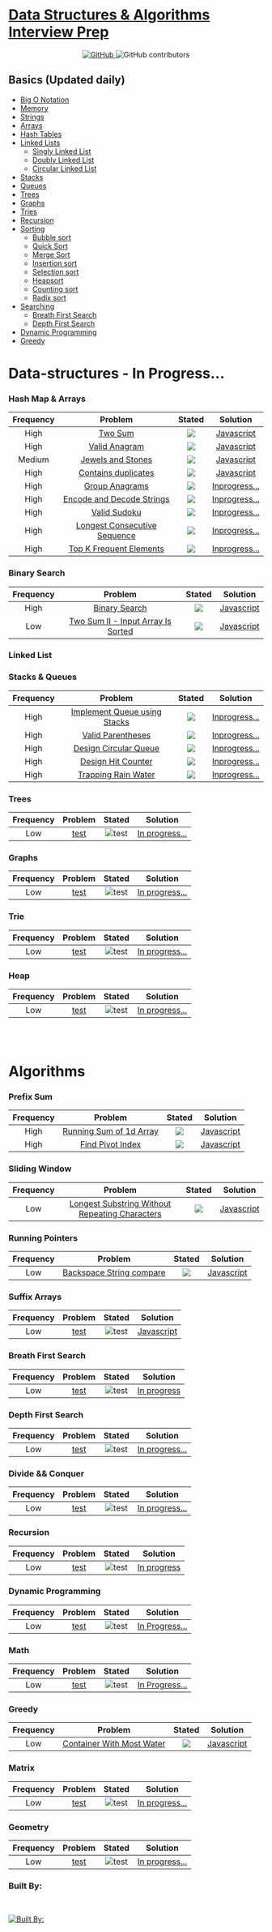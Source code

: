 # [Data Structures & Algorithms Interview Prep](https://github.com/RWambui/Data-structure-Interview-prep-JS) 
<p align="center">    
    <a href="/LICENSE">
        <img alt="GitHub" src="https://img.shields.io/badge/license-MIT-blue.svg">
    </a>
    <a>
        <img alt="GitHub contributors" src="https://img.shields.io/badge/PRs-welcome-brightgreen.svg">
    </a>    
</p>

##  Basics (Updated daily)
* [Big O Notation](https://github.com/RWambui/Data-structure-Interview-prep-JS/tree/main/src/bigO-cheat-sheet/BIGO.md)
* [Memory]()
* [Strings](https://github.com/RWambui/Data-structure-Interview-prep-JS/blob/main/src/data-structures/strings/STRINGS.md)
* [Arrays](https://github.com/RWambui/Data-structure-Interview-prep-JS/blob/main/src/data-structures/arrays/ARRAYS.md)
* [Hash Tables](https://github.com/RWambui/Data-structure-Interview-prep-JS/blob/main/src/data-structures/hash-tables/HASHTABLES.md)
* [Linked Lists](https://github.com/RWambui/Data-structure-Interview-prep-JS/blob/main/src/data-structures/linked-lists/LINKEDLISTS.md)
    * [Singly Linked List]()
    * [Doubly Linked List]()
    * [Circular Linked List]()
* [Stacks](https://github.com/RWambui/Data-structure-Interview-prep-JS/blob/main/src/data-structures/stacks/STACK.md)
* [Queues](https://github.com/RWambui/Data-structure-Interview-prep-JS/blob/main/src/data-structures/queues/QUEUES.md)
* [Trees](https://github.com/RWambui/Data-structure-Interview-prep-JS/blob/main/src/data-structures/trees/TREES.md)
* [Graphs](https://github.com/RWambui/Data-structure-Interview-prep-JS/blob/main/src/data-structures/graphs/GRAPHS.md)
* [Tries](https://github.com/RWambui/Data-structure-Interview-prep-JS/blob/main/src/data-structures/trie/TRIES.md)
* [Recursion]()
* [Sorting]()
  * [Bubble sort]()
  * [Quick Sort]()
  * [Merge Sort]()
  * [Insertion sort]()
  * [Selection sort]()
  * [Heapsort]()
  * [Counting sort]()
  * [Radix sort]()
* [Searching]()
    * [Breath First Search]()
    * [Depth First Search]()
* [Dynamic Programming]()
* [Greedy](https://github.com/RWambui/Data-structure-Interview-prep-JS/blob/main/src/algorithms/greedy/GREEDY.md)

# Data-structures  - In Progress...

### Hash Map & Arrays
| Frequency |                                            Problem                                           |                                   Stated                                  |                                                        Solution                                                        |
|:---------:|:--------------------------------------------------------------------------------------------:|:-------------------------------------------------------------------------:|:----------------------------------------------------------------------------------------------------------------------:|
|    High   |                       [Two Sum](https://leetcode.com/problems/two-sum/)                      | ![](https://img.shields.io/static/v1?label=&message=Easy&color=darkgreen) |        [Javascript](https://github.com/RWambui/Data-structure-JS-and-Psuedo/blob/main/src/leetcode/1.TwoSum.js)        |
|    High   |                 [Valid Anagram](https://leetcode.com/problems/valid-anagram/)                | ![](https://img.shields.io/static/v1?label=&message=Easy&color=darkgreen) |    [Javascript](https://github.com/RWambui/Data-structure-JS-and-Psuedo/blob/main/src/leetcode/242.ValidAnagram.js)    |
|   Medium  |            [Jewels and Stones ](https://leetcode.com/problems/jewels-and-stones/)            | ![](https://img.shields.io/static/v1?label=&message=Easy&color=darkgreen) |  [Javascript](https://github.com/RWambui/Data-structure-JS-and-Psuedo/blob/main/src/leetcode/771.Jewels-and-Stones.js) |
|    High   |           [Contains duplicates](https://leetcode.com/problems/contains-duplicate/)           |  ![](https://img.shields.io/static/v1?label=&message=Medium&color=orange) | [Javascript](https://github.com/RWambui/Data-structure-JS-and-Psuedo/blob/main/src/leetcode/217.Contains-Duplicate.js) |
|    High   |                [Group Anagrams](https://leetcode.com/problems/group-anagrams/)               |  ![](https://img.shields.io/static/v1?label=&message=Medium&color=orange) |                                                    [Inprogress...]()                                                   |
|    High   |     [Encode and Decode Strings](https://leetcode.com/problems/encode-and-decode-strings/)    | ![](https://img.shields.io/static/v1?label=&message=Premium&color=orange) |                                                    [Inprogress...]()                                                   |
|    High   |                 [Valid Sudoku ](https://leetcode.com/problems/valid-sudoku/)                 | ![](https://img.shields.io/static/v1?label=&message=Premium&color=orange) |                                                    [Inprogress...]()                                                   |
|    High   | [Longest Consecutive Sequence ](https://leetcode.com/problems/longest-consecutive-sequence/) | ![](https://img.shields.io/static/v1?label=&message=Premium&color=orange) |                                                    [Inprogress...]()                                                   |
|    High   |       [Top K Frequent Elements](https://leetcode.com/problems/top-k-frequent-elements/)      | ![](https://img.shields.io/static/v1?label=&message=Premium&color=orange) |                                                    [Inprogress...]()                                                   |



  ### Binary Search
| Frequency |                                                Problem                                                |                                   Stated                                  |                                                               Solution                                                              |
|:---------:|:-----------------------------------------------------------------------------------------------------:|:-------------------------------------------------------------------------:|:-----------------------------------------------------------------------------------------------------------------------------------:|
|    High   |                     [Binary Search](https://leetcode.com/problems/binary-search/)                     | ![](https://img.shields.io/static/v1?label=&message=Easy&color=darkgreen) |          [Javascript](https://github.com/RWambui/Data-structure-JS-and-Psuedo/blob/main/src/leetcode/704.Binary-Search.js)          |
|    Low    | [Two Sum II - Input Array Is Sorted](https://leetcode.com/problems/two-sum-ii-input-array-is-sorted/) |  ![](https://img.shields.io/static/v1?label=&message=Medium&color=orange) | [Javascript](https://github.com/RWambui/Data-structure-JS-and-Psuedo/blob/main/src/leetcode/167.Two-SumII-Input-Array-Is-Sorted.js) |


  ### Linked List

  ### Stacks & Queues
| Frequency |                                           Problem                                           |                                   Stated                                  |      Solution     |
|:---------:|:-------------------------------------------------------------------------------------------:|:-------------------------------------------------------------------------:|:-----------------:|
|    High   | [Implement Queue using Stacks](https://leetcode.com/problems/implement-queue-using-stacks/) | ![](https://img.shields.io/static/v1?label=&message=Easy&color=darkgreen) | [Inprogress...]() |
|    High   |            [Valid Parentheses](https://leetcode.com/problems/valid-parentheses/)            | ![](https://img.shields.io/static/v1?label=&message=Easy&color=darkgreen) | [Inprogress...]() |
|    High   |        [Design Circular Queue](https://leetcode.com/problems/design-circular-queue/)        | ![](https://img.shields.io/static/v1?label=&message=Easy&color=darkgreen) | [Inprogress...]() |
|    High   |           [Design Hit Counter](https://leetcode.com/problems/design-hit-counter/)           | ![](https://img.shields.io/static/v1?label=&message=Premium&color=orange) | [Inprogress...]() |
|    High   |          [Trapping Rain Water](https://leetcode.com/problems/trapping-rain-water/)          |  ![](https://img.shields.io/static/v1?label=&message=Hard&color=darkred)  | [Inprogress...]() |

  ### Trees
| Frequency |                              Problem                             |                                   Stated                                   |      Solution      |
|:---------:|:----------------------------------------------------------------:|:--------------------------------------------------------------------------:|:------------------:|
|    Low    | [test](https://leetcode.com/problems/container-with-most-water/) | ![test](https://img.shields.io/static/v1?label=&message=test&color=orange) | [In progress...]() |

  ### Graphs
| Frequency |                              Problem                             |                                   Stated                                   |      Solution      |
|:---------:|:----------------------------------------------------------------:|:--------------------------------------------------------------------------:|:------------------:|
|    Low    | [test](https://leetcode.com/problems/container-with-most-water/) | ![test](https://img.shields.io/static/v1?label=&message=test&color=orange) | [In progress...]() |

  ### Trie
| Frequency |                              Problem                             |                                   Stated                                   |      Solution      |
|:---------:|:----------------------------------------------------------------:|:--------------------------------------------------------------------------:|:------------------:|
|    Low    | [test](https://leetcode.com/problems/container-with-most-water/) | ![test](https://img.shields.io/static/v1?label=&message=test&color=orange) | [In progress...]() |

  ### Heap
| Frequency |                              Problem                             |                                   Stated                                   |      Solution      |
|:---------:|:----------------------------------------------------------------:|:--------------------------------------------------------------------------:|:------------------:|
|    Low    | [test](https://leetcode.com/problems/container-with-most-water/) | ![test](https://img.shields.io/static/v1?label=&message=test&color=orange) | [In progress...]() |
<br>
<br>

# Algorithms

  ### Prefix Sum
| Frequency |                                      Problem                                      |                                  Stated                                  |                                                         Solution                                                         |
|:---------:|:---------------------------------------------------------------------------------:|:------------------------------------------------------------------------:|:------------------------------------------------------------------------------------------------------------------------:|
|    High   | [Running Sum of 1d Array](https://leetcode.com/problems/running-sum-of-1d-array/) | ![](https://img.shields.io/static/v1?label=&message=Medium&color=orange) | [Javascript](https://github.com/RWambui/Data-structure-JS-and-Psuedo/blob/main/src/leetcode/1480.RunningSumof1dArray.js) |
|    High   |        [Find Pivot Index](https://leetcode.com/problems/find-pivot-index/)        | ![](https://img.shields.io/static/v1?label=&message=Medium&color=orange) | [Javascript](https://github.com/RWambui/Data-structure-Interview-prep-JS/blob/main/src/leetcode/724.Find-Pivot-Index.js) |


  ### Sliding Window
| Frequency |                                                             Problem                                                             |                                  Stated                                  |                                                                   Solution                                                                   |
|:---------:|:-------------------------------------------------------------------------------------------------------------------------------:|:------------------------------------------------------------------------:|:--------------------------------------------------------------------------------------------------------------------------------------------:|
|    Low    | [Longest Substring Without Repeating Characters](https://leetcode.com/problems/longest-substring-without-repeating-characters/) | ![](https://img.shields.io/static/v1?label=&message=Medium&color=orange) | [Javascript](https://github.com/RWambui/Data-structure-JS-and-Psuedo/blob/main/src/leetcode/3.LongestSubstringWithoutRepeatingCharacters.js) |

  ### Running Pointers
| Frequency |                                        Problem                                       |                                   Stated                                  |                                                           Solution                                                           |
|:---------:|:------------------------------------------------------------------------------------:|:-------------------------------------------------------------------------:|:----------------------------------------------------------------------------------------------------------------------------:|
|    Low    | [Backspace String compare ](https://leetcode.com/problems/backspace-string-compare/) | ![](https://img.shields.io/static/v1?label=&message=Easy&color=darkgreen) | [Javascript](https://github.com/RWambui/Data-structure-JS-and-Psuedo/blob/main/src/leetcode/844-Backspace-String-Compare.js) |

  ### Suffix Arrays
| Frequency |                              Problem                             |                                   Stated                                   |                                                          Solution                                                         |
|:---------:|:----------------------------------------------------------------:|:--------------------------------------------------------------------------:|:-------------------------------------------------------------------------------------------------------------------------:|
|    Low    | [test](https://leetcode.com/problems/container-with-most-water/) | ![test](https://img.shields.io/static/v1?label=&message=test&color=orange) | [Javascript](https://github.com/RWambui/Data-structure-JS-and-Psuedo/blob/main/src/leetcode/11.ContainerWithMostWater.js) |
  ### Breath First Search
| Frequency |                              Problem                             |                                   Stated                                   |     Solution    |
|:---------:|:----------------------------------------------------------------:|:--------------------------------------------------------------------------:|:---------------:|
|    Low    | [test](https://leetcode.com/problems/container-with-most-water/) | ![test](https://img.shields.io/static/v1?label=&message=test&color=orange) | [In progress]() |
  ### Depth First Search
| Frequency |                              Problem                             |                                   Stated                                   |      Solution      |
|:---------:|:----------------------------------------------------------------:|:--------------------------------------------------------------------------:|:------------------:|
|    Low    | [test](https://leetcode.com/problems/container-with-most-water/) | ![test](https://img.shields.io/static/v1?label=&message=test&color=orange) | [In progress...]() |
  ### Divide && Conquer
| Frequency |                              Problem                             |                                   Stated                                   |      Solution      |
|:---------:|:----------------------------------------------------------------:|:--------------------------------------------------------------------------:|:------------------:|
|    Low    | [test](https://leetcode.com/problems/container-with-most-water/) | ![test](https://img.shields.io/static/v1?label=&message=test&color=orange) | [In progress...]() |
  ### Recursion
| Frequency |                              Problem                             |                                   Stated                                   |     Solution    |
|:---------:|:----------------------------------------------------------------:|:--------------------------------------------------------------------------:|:---------------:|
|    Low    | [test](https://leetcode.com/problems/container-with-most-water/) | ![test](https://img.shields.io/static/v1?label=&message=test&color=orange) | [In progress]() |
  ### Dynamic Programming 
| Frequency |                              Problem                             |                                   Stated                                   |      Solution      |
|:---------:|:----------------------------------------------------------------:|:--------------------------------------------------------------------------:|:------------------:|
|    Low    | [test](https://leetcode.com/problems/container-with-most-water/) | ![test](https://img.shields.io/static/v1?label=&message=test&color=orange) | [In Progress...]() |
  ### Math 
| Frequency |                              Problem                             |                                   Stated                                   |      Solution      |
|:---------:|:----------------------------------------------------------------:|:--------------------------------------------------------------------------:|:------------------:|
|    Low    | [test](https://leetcode.com/problems/container-with-most-water/) | ![test](https://img.shields.io/static/v1?label=&message=test&color=orange) | [In Progress...]() |
  ### Greedy
| Frequency |                                        Problem                                        |                                 Stated                                 |                                                          Solution                                                         |
|:---------:|:-------------------------------------------------------------------------------------:|:----------------------------------------------------------------------:|:-------------------------------------------------------------------------------------------------------------------------:|
|    Low    | [Container With Most Water](https://leetcode.com/problems/container-with-most-water/) | ![](https://img.shields.io/static/v1?label=&message=test&color=orange) | [Javascript](https://github.com/RWambui/Data-structure-JS-and-Psuedo/blob/main/src/leetcode/11.ContainerWithMostWater.js) |

  ### Matrix
| Frequency |                              Problem                             |                                   Stated                                   |                                                            Solution                                                           |
|:---------:|:----------------------------------------------------------------:|:--------------------------------------------------------------------------:|:-----------------------------------------------------------------------------------------------------------------------------:|
|    Low    | [test](https://leetcode.com/problems/container-with-most-water/) | ![test](https://img.shields.io/static/v1?label=&message=test&color=orange) | [In progress...](https://github.com/RWambui/Data-structure-JS-and-Psuedo/blob/main/src/leetcode/11.ContainerWithMostWater.js) |

  ### Geometry
| Frequency |                              Problem                             |                                   Stated                                   |      Solution      |
|:---------:|:----------------------------------------------------------------:|:--------------------------------------------------------------------------:|:------------------:|
|    Low    | [test](https://leetcode.com/problems/container-with-most-water/) | ![test](https://img.shields.io/static/v1?label=&message=test&color=orange) | [In progress...]() |



### Built By:
<br>

<a href="https://github.com/RWambui" align="center">

![Built By:](https://img.shields.io/static/v1?style=for-the-badge&message=<CodeMuse/>%E2%AD%90&color=black&logo=Code&logoColor=FFFFFF&label=)
</a>
